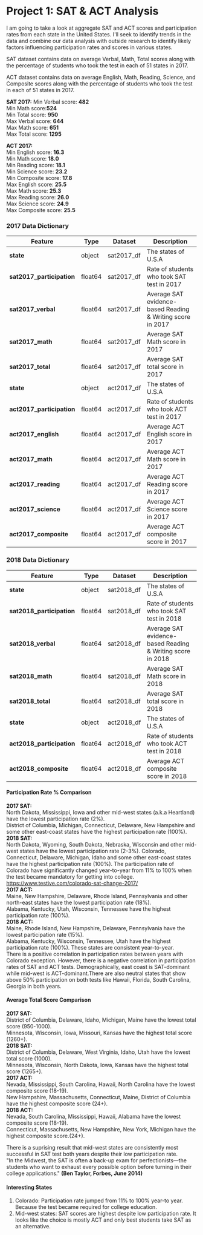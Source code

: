 

# Project 1: SAT & ACT Analysis  

I am going to take a look at aggregate SAT and ACT scores and participation rates from each state in the United States. I'll seek to identify trends in the data and combine our data analysis with outside research to identify likely factors influencing participation rates and scores in various states.

SAT dataset contains data on average Verbal, Math, Total scores along with the percentage of students who took the test in each of 51 states in 2017.

ACT dataset contains data on average English, Math, Reading, Science, and Composite scores along with the percentage of students who took the test in each of 51 states in 2017.

**SAT 2017:**
Min Verbal score: **482**  
Min Math score:**524**  
Min Total score: **950**  
Max Verbal score: **644**  
Max Math score: **651**  
Max Total score: **1295**  

**ACT 2017:**  
Min English score: **16.3**  
Min Math score: **18.0**  
Min Reading score: **18.1**  
Min Science score: **23.2**  
Min Composite score: **17.8**  
Max English score: **25.5**  
Max Math score: **25.3**  
Max Reading score: **26.0**  
Max Science score: **24.9**  
Max Composite score: **25.5**   

### 2017 Data Dictionary

|Feature|Type|Dataset|Description|
|---|---|---|---|
|**state**|object|sat2017_df|The states of U.S.A|
|**sat2017_participation**|float64|sat2017_df|Rate of students who took SAT test in 2017|
|**sat2017_verbal**|float64|sat2017_df|Average SAT evidence-based Reading & Writing score in 2017|
|**sat2017_math**|float64|sat2017_df|Average SAT Math score in 2017|
|**sat2017_total**|float64|sat2017_df|Average SAT total score in 2017|
|**state**|object|act2017_df|The states of U.S.A|
|**act2017_participation**|float64|act2017_df|Rate of students who took ACT test in 2017|
|**act2017_english**|float64|act2017_df|Average ACT English score in 2017|
|**act2017_math**|float64|act2017_df|Average ACT Math score in 2017|
|**act2017_reading**|float64|act2017_df|Average ACT Reading score in 2017|
|**act2017_science**|float64|act2017_df|Average ACT Science score in 2017|
|**act2017_composite**|float64|act2017_df|Average ACT composite score in 2017|

### 2018 Data Dictionary

|Feature|Type|Dataset|Description|
|---|---|---|---|
|**state**|object|sat2018_df|The states of U.S.A|
|**sat2018_participation**|float64|sat2018_df|Rate of students who took SAT test in 2018|
|**sat2018_verbal**|float64|sat2018_df|Average SAT evidence-based Reading & Writing score in 2018|
|**sat2018_math**|float64|sat2018_df|Average SAT Math score in 2018|
|**sat2018_total**|float64|sat2018_df|Average SAT total score in 2018|
|**state**|object|act2018_df|The states of U.S.A|
|**act2018_participation**|float64|act2018_df|Rate of students who took ACT test in 2018|
|**act2018_composite**|float64|act2018_df|Average ACT composite score in 2018|

#### Participation Rate % Comparison  

**2017 SAT:**  
North Dakota, Mississippi, Iowa and other mid-west states (a.k.a Heartland) have the lowest participation rate (2%).  
District of Columbia, Michigan, Connecticut, Delaware, New Hampshire and some other east-coast states have the highest participation rate (100%).  
**2018 SAT:**  
North Dakota, Wyoming, South Dakota, Nebraska, Wisconsin and other mid-west states have the lowest participation rate (2-3%). Colorado, Connecticut, Delaware, Michigan, Idaho and some other east-coast states have the highest participation rate (100%). The participation rate of Colorado have significantly changed year-to-year from 11% to 100% when the test became mandatory for getting into college.   https://www.testive.com/colorado-sat-change-2017/  
**2017 ACT:**  
Maine, New Hampshire, Delaware, Rhode Island, Pennsylvania and other north-east states have the lowest participation rate (18%).    
Alabama, Kentucky, Utah, Wisconsin, Tennessee have the highest participation rate (100%).  
**2018 ACT:**  
Maine, Rhode Island, New Hampshire, Delaware,  Pennsylvania have the lowest participation rate (15%).  
Alabama, Kentucky, Wisconsin, Tennessee, Utah have the highest participation rate (100%). These states are consistent year-to-year.  
There is a positive correlation in participation rates between years with Colorado exception. However, there is a negative correlation in participation rates of SAT and ACT tests. Demographically, east coast is SAT-dominant while mid-west is ACT-dominant.There are also neutral states that show above 50% participation on both tests like Hawaii, Florida, South Carolina, Georgia in both years.  

#### Average Total Score Comparison  

**2017 SAT:**  
District of Columbia, Delaware, Idaho, Michigan, Maine have the lowest total score (950-1000).  
Minnesota, Wisconsin, Iowa, Missouri, Kansas have the highest total score (1260+).  
**2018 SAT:**  
District of Columbia, Delaware, West Virginia, Idaho, Utah have the lowest total score (1000).   
Minnesota, Wisconsin, North Dakota, Iowa, Kansas have the highest total score (1265+).  
**2017 ACT:**  
Nevada, Mississippi, South Carolina, Hawaii, North Carolina have the lowest composite score (18-19).   
New Hampshire, Massachusetts, Connecticut, Maine, District of Columbia have the highest composite score (24+).  
**2018 ACT:**  
Nevada, South Carolina, Mississippi, Hawaii, Alabama have the lowest composite score (18-19).  
Connecticut, Massachusetts, New Hampshire, New York, Michigan have the highest composite score.(24+).  

There is a suprising result that mid-west states are consistently most successful in SAT test both years despite their low participation rate.  
"In the Midwest, the SAT is often a back-up exam for perfectionists—the students who want to exhaust every possible option before turning in their college applications." **(Ben Taylor, Forbes, June 2014)**  

#### Interesting States  

1) Colorado: Participation rate jumped from 11% to 100% year-to year. Because the test became required for college education.  
2) Mid-west states: SAT scores are highest despite low participation rate. It looks like the choice is mostly ACT and only best students take SAT as an alternative. 
